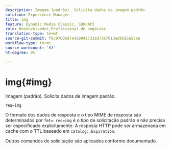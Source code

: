 ```yaml
---
description: Imagem (padrão). Solicita dados de imagem padrão.
solution: Experience Manager
title: img
feature: Dynamic Media Classic, SDK/API
role: Desenvolvedor,Profissional de negócios
translation-type: tm+mt
source-git-commit: f6c97606d7a4209427316d7367013ad9585a5cae
workflow-type: tm+mt
source-wordcount: '63'
ht-degree: 0%

---
```



# img{#img}

Imagem (padrão). Solicita dados de imagem padrão.

`req=img`

O formato dos dados de resposta e o tipo MIME de resposta são determinados por `fmt=`. `req=img` é o tipo de solicitação padrão e não precisa ser especificado explicitamente. A resposta HTTP pode ser armazenada em cache com o TTL baseado em `catalog::Expiration`.

Outros comandos de solicitação são aplicados conforme documentado.
